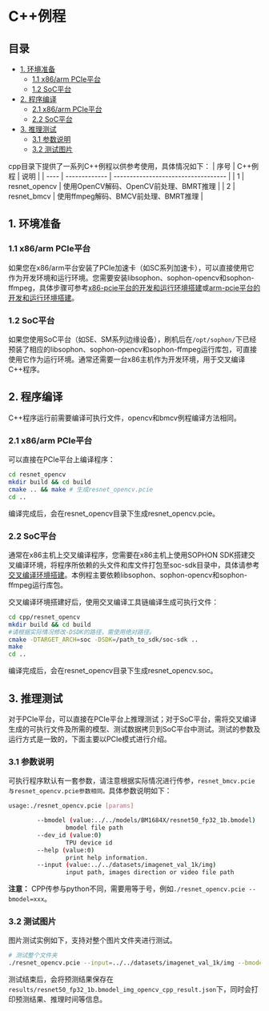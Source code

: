 # C++例程

## 目录

* [1. 环境准备](#1-环境准备)
    * [1.1 x86/arm PCIe平台](#11-x86arm-pcie平台)
    * [1.2 SoC平台](#12-soc平台)
* [2. 程序编译](#2-程序编译)
    * [2.1 x86/arm PCIe平台](#21-x86arm-pcie平台)
    * [2.2 SoC平台](#22-soc平台)
* [3. 推理测试](#3-推理测试)
    * [3.1 参数说明](#31-参数说明)
    * [3.2 测试图片](#32-测试图片)

cpp目录下提供了一系列C++例程以供参考使用，具体情况如下：
| 序号  | C++例程      | 说明                                 |
| ---- | ------------- | -----------------------------------  |
| 1    | resnet_opencv | 使用OpenCV解码、OpenCV前处理、BMRT推理 |
| 2    | resnet_bmcv   | 使用ffmpeg解码、BMCV前处理、BMRT推理   |


## 1. 环境准备
### 1.1 x86/arm PCIe平台
如果您在x86/arm平台安装了PCIe加速卡（如SC系列加速卡），可以直接使用它作为开发环境和运行环境。您需要安装libsophon、sophon-opencv和sophon-ffmpeg，具体步骤可参考[x86-pcie平台的开发和运行环境搭建](../../../docs/Environment_Install_Guide.md#3-x86-pcie平台的开发和运行环境搭建)或[arm-pcie平台的开发和运行环境搭建](../../../docs/Environment_Install_Guide.md#5-arm-pcie平台的开发和运行环境搭建)。

### 1.2 SoC平台
如果您使用SoC平台（如SE、SM系列边缘设备），刷机后在`/opt/sophon/`下已经预装了相应的libsophon、sophon-opencv和sophon-ffmpeg运行库包，可直接使用它作为运行环境。通常还需要一台x86主机作为开发环境，用于交叉编译C++程序。

## 2. 程序编译
C++程序运行前需要编译可执行文件，opencv和bmcv例程编译方法相同。
### 2.1 x86/arm PCIe平台
可以直接在PCIe平台上编译程序：

```bash
cd resnet_opencv
mkdir build && cd build
cmake .. && make # 生成resnet_opencv.pcie
cd ..
```
编译完成后，会在resnet_opencv目录下生成resnet_opencv.pcie。

### 2.2 SoC平台
通常在x86主机上交叉编译程序，您需要在x86主机上使用SOPHON SDK搭建交叉编译环境，将程序所依赖的头文件和库文件打包至soc-sdk目录中，具体请参考[交叉编译环境搭建](../../../docs/Environment_Install_Guide.md#41-交叉编译环境搭建)。本例程主要依赖libsophon、sophon-opencv和sophon-ffmpeg运行库包。

交叉编译环境搭建好后，使用交叉编译工具链编译生成可执行文件：

```bash
cd cpp/resnet_opencv
mkdir build && cd build
#请根据实际情况修改-DSDK的路径，需使用绝对路径。
cmake -DTARGET_ARCH=soc -DSDK=/path_to_sdk/soc-sdk ..  
make
cd ..
```
编译完成后，会在resnet_opencv目录下生成resnet_opencv.soc。

## 3. 推理测试
对于PCIe平台，可以直接在PCIe平台上推理测试；对于SoC平台，需将交叉编译生成的可执行文件及所需的模型、测试数据拷贝到SoC平台中测试。测试的参数及运行方式是一致的，下面主要以PCIe模式进行介绍。

### 3.1 参数说明
可执行程序默认有一套参数，请注意根据实际情况进行传参，`resnet_bmcv.pcie与resnet_opencv.pcie参数相同。`具体参数说明如下：

```bash
usage:./resnet_opencv.pcie [params]

        --bmodel (value:../../models/BM1684X/resnet50_fp32_1b.bmodel)
                bmodel file path
        --dev_id (value:0)
                TPU device id
        --help (value:0)
                print help information.
        --input (value:../../datasets/imagenet_val_1k/img)
                input path, images direction or video file path
```
**注意：** CPP传参与python不同，需要用等于号，例如`./resnet_opencv.pcie --bmodel=xxx`。

### 3.2 测试图片
图片测试实例如下，支持对整个图片文件夹进行测试。
```bash
# 测试整个文件夹  
./resnet_opencv.pcie --input=../../datasets/imagenet_val_1k/img --bmodel=../../models/BM1684X/resnet50_fp32_1b.bmodel --dev_id=0
```
测试结束后，会将预测结果保存在`results/resnet50_fp32_1b.bmodel_img_opencv_cpp_result.json`下，同时会打印预测结果、推理时间等信息。